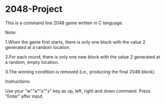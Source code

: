 # 2048-Project
This is a command line 2048 game written in C language.


Note:

1.When the game first starts, there is only one block with the value 2 generated at a random location.

2.For each round, there is only one new block with the value 2 generated at a random, empty location. 

3.The winning condition is removed (i.e., producing the final 2048 block). 


Instructions:

Use your "w""a""s""z" key as up, left, right and down command. Press "Enter" after input.
